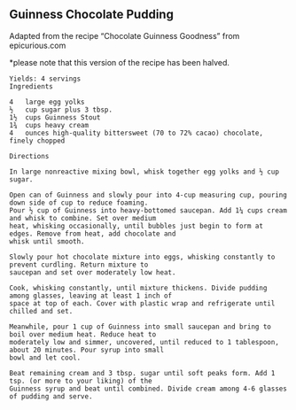 ## Guinness Chocolate Pudding

Adapted from the recipe “Chocolate Guinness Goodness” from epicurious.com

\*please note that this version of the recipe has been halved.

    Yields: 4 servings
    Ingredients

    4   large egg yolks
    ½   cup sugar plus 3 tbsp.
    1½  cups Guinness Stout
    1¾  cups heavy cream
    4   ounces high-quality bittersweet (70 to 72% cacao) chocolate, finely chopped

    Directions

    In large nonreactive mixing bowl, whisk together egg yolks and ½ cup sugar.

    Open can of Guinness and slowly pour into 4-cup measuring cup, pouring down side of cup to reduce foaming. 
    Pour ½ cup of Guinness into heavy-bottomed saucepan. Add 1¼ cups cream and whisk to combine. Set over medium 
    heat, whisking occasionally, until bubbles just begin to form at edges. Remove from heat, add chocolate and 
    whisk until smooth.

    Slowly pour hot chocolate mixture into eggs, whisking constantly to prevent curdling. Return mixture to 
    saucepan and set over moderately low heat.

    Cook, whisking constantly, until mixture thickens. Divide pudding among glasses, leaving at least 1 inch of 
    space at top of each. Cover with plastic wrap and refrigerate until chilled and set.

    Meanwhile, pour 1 cup of Guinness into small saucepan and bring to boil over medium heat. Reduce heat to 
    moderately low and simmer, uncovered, until reduced to 1 tablespoon, about 20 minutes. Pour syrup into small 
    bowl and let cool.

    Beat remaining cream and 3 tbsp. sugar until soft peaks form. Add 1 tsp. (or more to your liking) of the 
    Guinness syrup and beat until combined. Divide cream among 4-6 glasses of pudding and serve.
